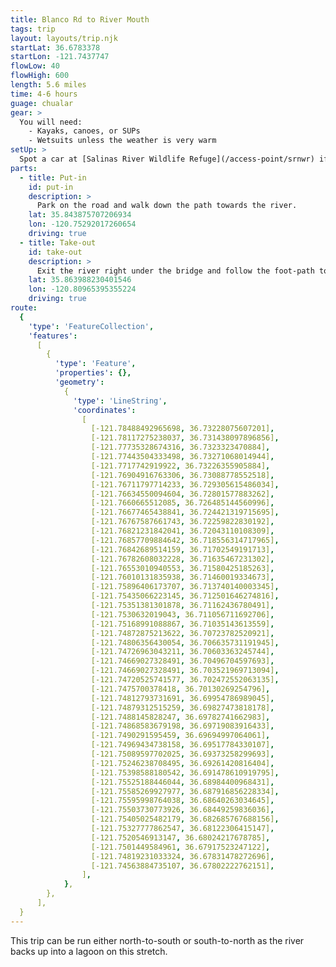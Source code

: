 ```yaml
---
title: Blanco Rd to River Mouth
tags: trip
layout: layouts/trip.njk
startLat: 36.6783378
startLon: -121.7437747
flowLow: 40
flowHigh: 600
length: 5.6 miles
time: 4-6 hours
guage: chualar
gear: >
  You will need:
    - Kayaks, canoes, or SUPs
    - Wetsuits unless the weather is very warm
setUp: >
  Spot a car at [Salinas River Wildlife Refuge](/access-point/srnwr) if going south-to-north, or [Blanco bridge](/access-points/blanco) if traveling north-to-south.
parts:
  - title: Put-in
    id: put-in
    description: >
      Park on the road and walk down the path towards the river.
    lat: 35.843875707206934
    lon: -120.75292017260654
    driving: true
  - title: Take-out
    id: take-out
    description: >
      Exit the river right under the bridge and follow the foot-path to the right.
    lat: 35.863988230401546
    lon: -120.80965395355224
    driving: true
route:
  {
    'type': 'FeatureCollection',
    'features':
      [
        {
          'type': 'Feature',
          'properties': {},
          'geometry':
            {
              'type': 'LineString',
              'coordinates':
                [
                  [-121.78488492965698, 36.73228075607201],
                  [-121.78117275238037, 36.731438097896856],
                  [-121.77735328674316, 36.7323323470884],
                  [-121.77443504333498, 36.73271068014944],
                  [-121.7717742919922, 36.73226355905884],
                  [-121.76904916763306, 36.73088778552518],
                  [-121.76711797714233, 36.729305615486034],
                  [-121.76634550094604, 36.72801577883262],
                  [-121.7660665512085, 36.726485144560996],
                  [-121.76677465438841, 36.724421319715695],
                  [-121.76767587661743, 36.72259822830192],
                  [-121.76821231842041, 36.72043110108309],
                  [-121.76857709884642, 36.718556314717965],
                  [-121.76842689514159, 36.71702549191713],
                  [-121.76782608032228, 36.71635467231302],
                  [-121.76553010940553, 36.71580425185263],
                  [-121.76010131835938, 36.71460019334673],
                  [-121.75896406173707, 36.713740140003345],
                  [-121.75435066223145, 36.712501646274816],
                  [-121.75351381301878, 36.71162436780491],
                  [-121.7530632019043, 36.711056711692706],
                  [-121.75168991088867, 36.71035143613559],
                  [-121.74872875213622, 36.70723782520921],
                  [-121.74806356430054, 36.706635731191945],
                  [-121.74726963043211, 36.70603363245744],
                  [-121.74669027328491, 36.70496704597693],
                  [-121.74669027328491, 36.703521969713094],
                  [-121.74720525741577, 36.702472552063135],
                  [-121.7475700378418, 36.70130269254796],
                  [-121.74812793731691, 36.69954786989045],
                  [-121.74879312515259, 36.69827473818178],
                  [-121.7488145828247, 36.69782741662983],
                  [-121.74868583679198, 36.69719083916433],
                  [-121.7490291595459, 36.69694997064061],
                  [-121.74969434738158, 36.69517784330107],
                  [-121.75089597702025, 36.69373258299693],
                  [-121.75246238708495, 36.69261420816404],
                  [-121.75398588180542, 36.691478610919795],
                  [-121.75525188446044, 36.68984400968431],
                  [-121.75585269927977, 36.687916856228334],
                  [-121.75595998764038, 36.68640263034645],
                  [-121.75503730773926, 36.68449259836036],
                  [-121.75405025482179, 36.682685767688156],
                  [-121.75327777862547, 36.68122306415147],
                  [-121.7520546913147, 36.68024217678785],
                  [-121.7501449584961, 36.67917523247122],
                  [-121.74819231033324, 36.67831478272696],
                  [-121.74563884735107, 36.67802222762151],
                ],
            },
        },
      ],
  }
---
```


This trip can be run either north-to-south or south-to-north as the river backs up into a lagoon on this stretch.
